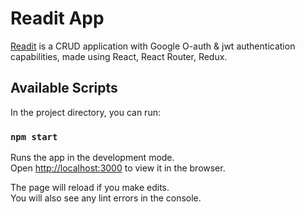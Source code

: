 # Readit App

[Readit](https://readit.netlify.app) is a CRUD application with Google O-auth & jwt authentication capabilities, made using React, React Router, Redux.


## Available Scripts

In the project directory, you can run:

### `npm start`

Runs the app in the development mode.\
Open [http://localhost:3000](http://localhost:3000) to view it in the browser.

The page will reload if you make edits.\
You will also see any lint errors in the console.

